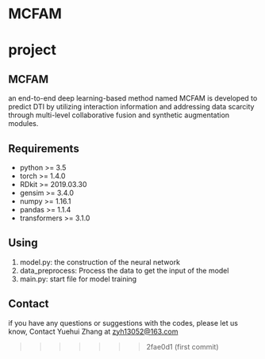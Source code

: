 # MCFAM
project
=======
## MCFAM
an end-to-end deep learning-based method named MCFAM is developed to predict DTI by utilizing interaction information and addressing data scarcity through multi-level collaborative fusion and synthetic augmentation modules.

## Requirements
- python >= 3.5
- torch >= 1.4.0
- RDkit >= 2019.03.30
- gensim >= 3.4.0
- numpy >= 1.16.1
- pandas >= 1.1.4
- transformers >= 3.1.0

## Using
1. model.py: the construction of the neural network
2. data_preprocess: Process the data to get the input of the model
3. main.py: start file for model training

## Contact
if you have any questions or suggestions with the codes, please let us know, Contact Yuehui Zhang at zyh13052@163.com
>>>>>>> 2fae0d1 (first commit)
